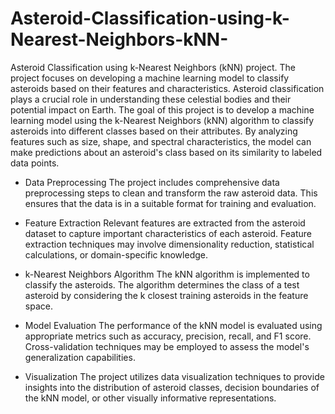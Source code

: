 # Asteroid-Classification-using-k-Nearest-Neighbors-kNN-
Asteroid Classification using k-Nearest Neighbors (kNN) project. The project focuses on developing a machine learning model to classify asteroids based on their features and characteristics.
Asteroid classification plays a crucial role in understanding these celestial bodies and their potential impact on Earth. The goal of this project is to develop a machine learning model using the k-Nearest Neighbors (kNN) algorithm to classify asteroids into different classes based on their attributes. By analyzing features such as size, shape, and spectral characteristics, the model can make predictions about an asteroid's class based on its similarity to labeled data points.

- Data Preprocessing
The project includes comprehensive data preprocessing steps to clean and transform the raw asteroid data. This ensures that the data is in a suitable format for training and evaluation.

- Feature Extraction
Relevant features are extracted from the asteroid dataset to capture important characteristics of each asteroid. Feature extraction techniques may involve dimensionality reduction, statistical calculations, or domain-specific knowledge.

- k-Nearest Neighbors Algorithm
The kNN algorithm is implemented to classify the asteroids. The algorithm determines the class of a test asteroid by considering the k closest training asteroids in the feature space.

- Model Evaluation
The performance of the kNN model is evaluated using appropriate metrics such as accuracy, precision, recall, and F1 score. Cross-validation techniques may be employed to assess the model's generalization capabilities.

- Visualization
The project utilizes data visualization techniques to provide insights into the distribution of asteroid classes, decision boundaries of the kNN model, or other visually informative representations.
